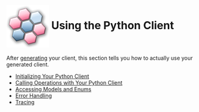 # <img align="center" src="../images/logo.png">  Using the Python Client

After [generating][generate] your client, this section tells you how to actually use your generated client.

* [Initializing Your Python Client][initializing]
* [Calling Operations with Your Python Client][operations]
* [Accessing Models and Enums][models]
* [Error Handling][error_handling]
* [Tracing][tracing]

<!-- LINKS -->
[generate]: https://github.com/Azure/autorest/tree/master/docs/generate/readme.md
[initializing]: ./initializing.md
[operations]: ./operations.md
[models]: ./models.md
[error_handling]: ./error_handling.md
[tracing]: ./tracing.md